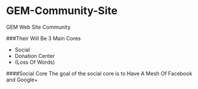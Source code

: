 # GEM-Community-Site
GEM Web Site Community

###Their Will Be 3 Main Cores
* Social
* Donation Center
* (Loss Of Words)

####Social Core
The goal of the social core is to Have A Mesh Of Facebook and Google+
